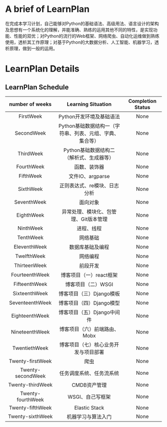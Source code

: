 # A brief of LearnPlan

  在完成本学习计划，自己能够对Python的基础语法、高级用法、语言设计的架构及思想有一个系统化的理解，并能准确、熟练的运用其他不同的特性，是实现功能、性能的双优；对Python的流行的Web框架、网络爬虫、自动化运维做到熟练使用，透析其工作原理；对基于Python的大数据分析、人工智能、机器学习，透析原理，做到一般的运用。

# LearnPlan Details

## LearnPlan Schedule

| number of weeks | Learning Situation | Completion Status |
| :------: | :------: | :------: |
| FirstWeek | Python开发环境及基础语法 |  None|
| SecondWeek | Python基础数据结构一（字符串、列表、元组、字典、集合等） |None |
| ThirdWeek |  Python基础数据结构二 （解析式、生成器等）| None |
| FourthWeek | 函数、装饰器 | None |
| FifthWeek | 文件IO、argparse| None |
| SixthWeek | 正则表达式、re模块、日志分析 | None |
| SeventhWeek | 面向对象 | None |
| EighthWeek | 异常处理、模块化、包管理、Git版本管理 | None |
| NinthWeek | 进程、线程 | None |
| TenthWeek | 网络基础 | None |
| EleventhWeek | 数据库基础及编程 | None |
| TwelfthWeek | 网络编程 | None |
| ThirteenWeek | 前段开发 | None |
| FourteenthWeek | 博客项目（一）react框架 | None |
| FifteenthWeek | 博客项目（二）WSGI | None |
| SixteenthWeek | 博客项目（三）Django模板 | None |
| SeventeenthWeek | 博客项目（四）Django模型 | None |
| EighteenthWeek | 博客项目（五）Django中间件 | None |
| NineteenthWeek | 博客项目（六）前端路由、Mobx | None |
| TwentiethWeek | 博客项目（七）核心业务开发与项目部署 | None |
| Twenty-firstWeek | 爬虫 | None |
| Twenty-secondWeek | 任务调度系统、任务流系统 | None |
| Twenty-thirdWeek | CMDB资产管理 | None |
| Twenty-fourthWeek | WSGI、自己写框架| None |
| Twenty-fifthWeek | Elastic Stack| None |
| Twenty-sixthWeek | 机器学习与算法入门| None |



